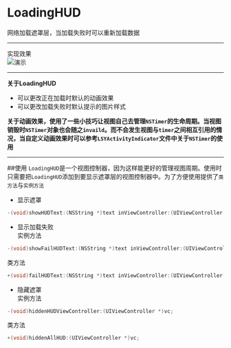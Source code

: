 # LoadingHUD

网络加载遮罩层，当加载失败时可以重新加载数据 

---
实现效果</br>
![](https://github.com/GGGHub/LoadingHUD/blob/master/LoadingHUD/hud.gif "演示")

---
**关于LoadingHUD**

- 可以更改正在加载时默认的动画效果
- 可以更改加载失败时默认提示的图片样式

**关于动画效果，使用了一些小技巧让视图自己去管理`NSTimer`的生命周期。当视图销毁时`NSTimer`对象也会随之`invaild`。而不会发生视图与`timer`之间相互引用的情况，当自定义动画效果时可以参考`LSYActivityIndicator`文件中关于`NSTimer`的使用**

---
##使用
`LoadingHUD`是一个视图控制器，因为这样能更好的管理视图周期。使用时只需要把`LoadingHUD`添加到要显示遮罩层的视图控制器中。为了方便使用提供了`类方法`与`实例方法`

- 显示遮罩
```objective-c
-(void)showHUDText:(NSString *)text inViewController:(UIViewController *)vc;
```

- 显示加载失败</br>
实例方法
```objective-c
-(void)showFailHUDText:(NSString *)text inViewController:(UIViewController *)vc reload:(reload)reload;
```
类方法
```objective-c
+(void)failHUDText:(NSString *)text inViewController:(UIViewController *)vc reload:(reload)reload;
```

- 隐藏遮罩</br>
实例方法
```objective-c
-(void)hiddenHUDViewController:(UIViewController *)vc;
```
类方法
```objective-c
+(void)hiddenAllHUD:(UIViewController *)vc;
```
